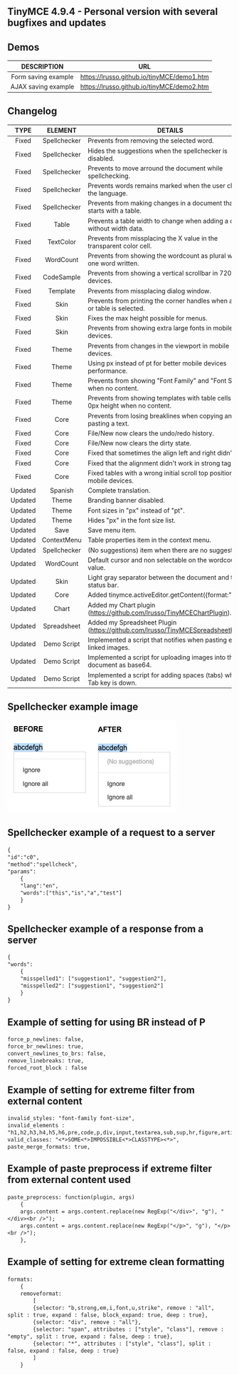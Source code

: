 ## TinyMCE 4.9.4 - Personal version with several bugfixes and updates

## Demos

DESCRIPTION | URL
:---: | --- |
Form saving example | https://lrusso.github.io/tinyMCE/demo1.htm
AJAX saving example | https://lrusso.github.io/tinyMCE/demo2.htm

## Changelog

TYPE | ELEMENT | DETAILS
:---: | :---: | --- |
Fixed | Spellchecker | Prevents from removing the selected word.
Fixed | Spellchecker | Hides the suggestions when the spellchecker is disabled.
Fixed | Spellchecker | Prevents to move arround the document while spellchecking.
Fixed | Spellchecker | Prevents words remains marked when the user changes the language.
Fixed | Spellchecker | Prevents from making changes in a document thats starts with a table.
Fixed | Table | Prevents a table width to change when adding a column without width data.
Fixed | TextColor | Prevents from missplacing the X value in the transparent color cell.
Fixed | WordCount | Prevents from showing the wordcount as plural when one word written.
Fixed | CodeSample | Prevents from showing a vertical scrollbar in 720p devices.
Fixed | Template | Prevents from missplacing dialog window.
Fixed | Skin | Prevents from printing the corner handles when a image or table is selected.
Fixed | Skin | Fixes the max height possible for menus.
Fixed | Skin | Prevents from showing extra large fonts in mobile devices.
Fixed | Theme  | Prevents from changes in the viewport in mobile devices.
Fixed | Theme  | Using px instead of pt for better mobile devices performance.
Fixed | Theme  | Prevents from showing "Font Family" and "Font Size" when no content.
Fixed | Theme  | Prevents from showing templates with table cells with a 0px height when no content.
Fixed | Core | Prevents from losing breaklines when copying and pasting a text.
Fixed | Core | File/New now clears the undo/redo history.
Fixed | Core | File/New now clears the dirty state.
Fixed | Core | Fixed that sometimes the align left and right didn't work.
Fixed | Core | Fixed that the alignment didn't work in strong tags.
Fixed | Core | Fixed tables with a wrong initial scroll top position in mobile devices.
Updated | Spanish | Complete translation.
Updated | Theme | Branding banner disabled.
Updated | Theme | Font sizes in "px" instead of "pt".
Updated | Theme | Hides "px" in the font size list.
Updated | Save | Save menu item.
Updated | ContextMenu | Table properties item in the context menu.
Updated | Spellchecker | (No suggestions) item when there are no suggestions.
Updated | WordCount | Default cursor and non selectable on the wordcount value.
Updated | Skin | Light gray separator between the document and the status bar.
Updated | Core | Added tinymce.activeEditor.getContent({format:"xml"}).
Updated | Chart | Added my Chart plugin (https://github.com/lrusso/TinyMCEChartPlugin).
Updated | Spreadsheet | Added my Spreadsheet Plugin (https://github.com/lrusso/TinyMCESpreadsheetPlugin).
Updated | Demo Script | Implemented a script that notifies when pasting external linked images.
Updated | Demo Script | Implemented a script for uploading images into the document as base64.
Updated | Demo Script | Implemented a script for adding spaces (tabs) when the Tab key is down.

## Spellchecker example image

![alt spellchecker](https://raw.githubusercontent.com/lrusso/tinymce/master/spellchecker.png)

## Spellchecker example of a request to a server

```
{
"id":"c0",
"method":"spellcheck",
"params":
    {
    "lang":"en",
    "words":["this","is","a","test"]
    }
}
```

## Spellchecker example of a response from a server

```
{
"words":
    {
    "misspelled1": ["suggestion1", "suggestion2"],
    "misspelled2": ["suggestion1", "suggestion2"]
    }
}
```

## Example of setting for using BR instead of P

```
force_p_newlines: false,
force_br_newlines: true,
convert_newlines_to_brs: false,
remove_linebreaks: true,
forced_root_block : false
```

## Example of setting for extreme filter from external content

```
invalid_styles: "font-family font-size",
invalid_elements : "h1,h2,h3,h4,h5,h6,pre,code,p,div,input,textarea,sub,sup,hr,figure,article,iframe,header,footer,section,nav,aside,form,script",
valid_classes: "<*>SOME<*>IMPOSSIBLE<*>CLASSTYPE><*>",
paste_merge_formats: true,
```

## Example of paste preprocess if extreme filter from external content used

```
paste_preprocess: function(plugin, args)
    {
    args.content = args.content.replace(new RegExp("</div>", "g"), "</div><br />");
    args.content = args.content.replace(new RegExp("</p>", "g"), "</p><br />");
    },
```

## Example of setting for extreme clean formatting

```
formats:
    {
    removeformat:
        [
        {selector: "b,strong,em,i,font,u,strike", remove : "all", split : true, expand : false, block_expand: true, deep : true},
        {selector: "div", remove : "all"},
        {selector: "span", attributes : ["style", "class"], remove : "empty", split : true, expand : false, deep : true},
        {selector: "*", attributes : ["style", "class"], split : false, expand : false, deep : true}
        ]
    }
```
